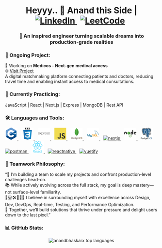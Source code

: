 <h1 align="center">Heyyy.. 👋 Anand this Side | <a href="https://linkedin.com/in/aanand bhaskar" target="_blank" style="margin-right:10px;">
    <img src="https://raw.githubusercontent.com/rahuldkjain/github-profile-readme-generator/master/src/images/icons/Social/linked-in-alt.svg" alt="LinkedIn" width="40" height="40"/>
  </a>
  <a href="https://www.leetcode.com/anandbhaskarx" target="_blank" style="margin-right:10px;">
    <img src="https://raw.githubusercontent.com/rahuldkjain/github-profile-readme-generator/master/src/images/icons/Social/leet-code.svg" alt="LeetCode" width="40" height="40"/>
  </a></h1>
<h3 align="center">🚀 An inspired engineer turning scalable dreams into production-grade realities</h3>



<h3 align="left">🚧 Ongoing Project:</h3>
<p align="left">
  🔭 Working on <strong>Medicos - Next-gen medical access</strong><br/>
  🌐 <a href="https://medicos-one.vercel.app/" target="_blank">Visit Project</a><br/>
  A digital matchmaking platform connecting patients and doctors, reducing travel time and enabling instant access to medical consultations.
</p>
<h3 align="left">🧠 Currently Practicing:</h3>
<p>JavaScript | React | Next.js | Express | MongoDB | Rest API</p>
<h3 align="left">🛠️ Languages and Tools:</h3>
<p align="left">
  <a href="https://www.w3schools.com/cpp/" target="_blank" rel="noreferrer" style="margin-right:10px;">
    <img src="https://raw.githubusercontent.com/devicons/devicon/master/icons/cplusplus/cplusplus-original.svg" alt="cplusplus" width="40" height="40"/>
  </a>
  <a href="https://www.w3schools.com/css/" target="_blank" rel="noreferrer" style="margin-right:10px;">
    <img src="https://raw.githubusercontent.com/devicons/devicon/master/icons/css3/css3-original-wordmark.svg" alt="css3" width="40" height="40"/>
  </a>
  <a href="https://expressjs.com" target="_blank" rel="noreferrer" style="margin-right:10px;">
    <img src="https://raw.githubusercontent.com/devicons/devicon/master/icons/express/express-original-wordmark.svg" alt="express" width="40" height="40"/>
  </a>
  <a href="https://developer.mozilla.org/en-US/docs/Web/JavaScript" target="_blank" rel="noreferrer" style="margin-right:10px;">
    <img src="https://raw.githubusercontent.com/devicons/devicon/master/icons/javascript/javascript-original.svg" alt="javascript" width="40" height="40"/>
  </a>
  <a href="https://www.mongodb.com/" target="_blank" rel="noreferrer" style="margin-right:10px;">
    <img src="https://raw.githubusercontent.com/devicons/devicon/master/icons/mongodb/mongodb-original-wordmark.svg" alt="mongodb" width="40" height="40"/>
  </a>
  <a href="https://www.mysql.com/" target="_blank" rel="noreferrer" style="margin-right:10px;">
    <img src="https://raw.githubusercontent.com/devicons/devicon/master/icons/mysql/mysql-original-wordmark.svg" alt="mysql" width="40" height="40"/>
  </a>
  <a href="https://nextjs.org/" target="_blank" rel="noreferrer" style="margin-right:10px;">
    <img src="https://cdn.worldvectorlogo.com/logos/nextjs-2.svg" alt="nextjs" width="40" height="40"/>
  </a>
  <a href="https://nodejs.org" target="_blank" rel="noreferrer" style="margin-right:10px;">
    <img src="https://raw.githubusercontent.com/devicons/devicon/master/icons/nodejs/nodejs-original-wordmark.svg" alt="nodejs" width="40" height="40"/>
  </a>
  <a href="https://www.postgresql.org" target="_blank" rel="noreferrer" style="margin-right:10px;">
    <img src="https://raw.githubusercontent.com/devicons/devicon/master/icons/postgresql/postgresql-original-wordmark.svg" alt="postgresql" width="40" height="40"/>
  </a>
  <a href="https://postman.com" target="_blank" rel="noreferrer" style="margin-right:10px;">
    <img src="https://www.vectorlogo.zone/logos/getpostman/getpostman-icon.svg" alt="postman" width="40" height="40"/>
  </a>
  <a href="https://reactjs.org/" target="_blank" rel="noreferrer" style="margin-right:10px;">
    <img src="https://raw.githubusercontent.com/devicons/devicon/master/icons/react/react-original-wordmark.svg" alt="react" width="40" height="40"/>
  </a>
  <a href="https://reactnative.dev/" target="_blank" rel="noreferrer" style="margin-right:10px;">
    <img src="https://reactnative.dev/img/header_logo.svg" alt="reactnative" width="40" height="40"/>
  </a>
  <a href="https://vuetifyjs.com/en/" target="_blank" rel="noreferrer" style="margin-right:10px;">
    <img src="https://bestofjs.org/logos/vuetify.svg" alt="vuetify" width="40" height="40"/>
  </a>
</p>
<h3 align="left">🤝 Teamwork Philosophy:</h3>
<p align="left">
  “🧠 I’m building a team to scale my projects and confront production-level challenges head-on.<br/>
  📚 While actively evolving across the full stack, my goal is deep mastery—not surface-level familiarity.<br/>
  🎨💻🛠️📡🧪🚦 I believe in surrounding myself with excellence across Design, Dev, DevOps, Real-time, Testing, and Performance Optimization.<br/>
  🎯 Together, we’ll build solutions that thrive under pressure and delight users down to the last pixel.”
</p>


<h3 align="left">📊 GitHub Stats:</h3>
<p align="center">
  <img src="https://github-readme-stats.vercel.app/api/top-langs?username=anandbhaskarx&show_icons=true&locale=en&layout=compact" alt="anandbhaskarx top languages"/>
</p>
